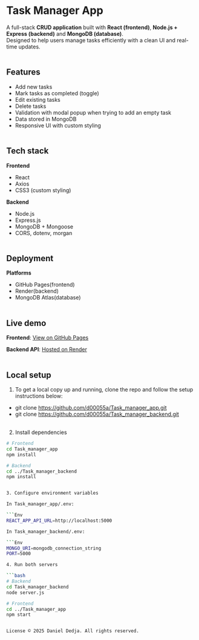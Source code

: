 # Task Manager App

A full-stack **CRUD application** built with **React (frontend)**, **Node.js + Express (backend)** and **MongoDB (database)**.<br>
Designed to help users manage tasks efficiently with a clean UI and real-time updates.<br><br>  


## Features
- Add new tasks  
- Mark tasks as completed (toggle)  
- Edit existing tasks  
- Delete tasks  
- Validation with modal popup when trying to add an empty task  
- Data stored in MongoDB  
- Responsive UI with custom styling <br><br>  


## Tech stack

**Frontend**
- React
- Axios
- CSS3 (custom styling) 

**Backend**
- Node.js
- Express.js
- MongoDB + Mongoose
- CORS, dotenv, morgan <br><br>

## Deployment

**Platforms**
- GitHub Pages(frontend)
- Render(backend)
- MongoDB Atlas(database) <br><br>

## Live demo

**Frontend**: [View on GitHub Pages](https://d00055a.github.io/Task_manager_app/)<br>

**Backend API**: [Hosted on Render](https://task-api-4e4u.onrender.com)<br><br>

## Local setup

1. To get a local copy up and running, clone the repo and follow the setup instructions below:

- git clone https://github.com/d00055a/Task_manager_app.git
- git clone https://github.com/d00055a/Task_manager_backend.git <br><br>

2. Install dependencies
   
```bash
# Frontend
cd Task_manager_app
npm install

# Backend
cd ../Task_manager_backend
npm install


3. Configure environment variables

In Task_manager_app/.env:

```Env
REACT_APP_API_URL=http://localhost:5000

In Task_manager_backend/.env:

```Env
MONGO_URI=mongodb_connection_string
PORT=5000

4. Run both servers

```bash
# Backend
cd Task_manager_backend
node server.js

# Frontend
cd ../Task_manager_app
npm start


License © 2025 Daniel Dedja. All rights reserved.

